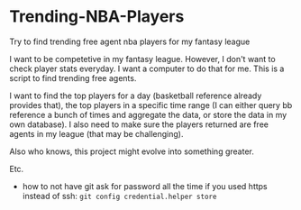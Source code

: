 # Trending-NBA-Players
Try to find trending free agent nba players for my fantasy league

I want to be competetive in my fantasy league. However, I don't want to check player stats everyday.
I want a computer to do that for me. This is a script to find trending free agents.

I want to find the top players for a day (basketball reference already provides that), the top players in a specific time range
(I can either query bb reference a bunch of times and aggregate the data, or store the data in my own database).
I also need to make sure the players returned are free agents in my league (that may be challenging).

Also who knows, this project might evolve into something greater.

Etc.
  - how to not have git ask for password all the time if you used https instead of ssh: `git config credential.helper store`
